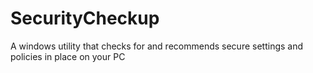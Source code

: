 # SecurityCheckup
A windows utility that checks for and recommends secure settings and policies in place on your PC

